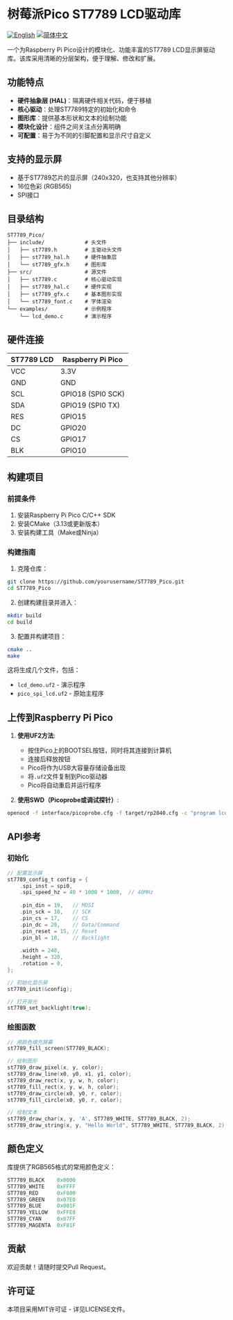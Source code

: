 # 树莓派Pico ST7789 LCD驱动库

[![English](https://img.shields.io/badge/language-English-blue.svg)](README.md)
[![简体中文](https://img.shields.io/badge/语言-简体中文-red.svg)](README_zh.md)

一个为Raspberry Pi Pico设计的模块化、功能丰富的ST7789 LCD显示屏驱动库。该库采用清晰的分层架构，便于理解、修改和扩展。

## 功能特点

- **硬件抽象层 (HAL)**：隔离硬件相关代码，便于移植
- **核心驱动**：处理ST7789特定的初始化和命令
- **图形库**：提供基本形状和文本的绘制功能
- **模块化设计**：组件之间关注点分离明确
- **可配置**：易于为不同的引脚配置和显示尺寸自定义

## 支持的显示屏

- 基于ST7789芯片的显示屏（240x320，也支持其他分辨率）
- 16位色彩 (RGB565)
- SPI接口

## 目录结构

```
ST7789_Pico/
├── include/             # 头文件
│   ├── st7789.h         # 主驱动头文件
│   ├── st7789_hal.h     # 硬件抽象层
│   └── st7789_gfx.h     # 图形库
├── src/                 # 源文件
│   ├── st7789.c         # 核心驱动实现
│   ├── st7789_hal.c     # 硬件实现
│   ├── st7789_gfx.c     # 基本图形实现
│   └── st7789_font.c    # 字体渲染
└── examples/            # 示例程序
    └── lcd_demo.c       # 演示程序
```

## 硬件连接

| ST7789 LCD | Raspberry Pi Pico |
|------------|------------------|
| VCC        | 3.3V             |
| GND        | GND              |
| SCL        | GPIO18 (SPI0 SCK)|
| SDA        | GPIO19 (SPI0 TX) |
| RES        | GPIO15           |
| DC         | GPIO20           |
| CS         | GPIO17           |
| BLK        | GPIO10           |

## 构建项目

### 前提条件

1. 安装Raspberry Pi Pico C/C++ SDK
2. 安装CMake（3.13或更新版本）
3. 安装构建工具（Make或Ninja）

### 构建指南

1. 克隆仓库：
```bash
git clone https://github.com/yourusername/ST7789_Pico.git
cd ST7789_Pico
```

2. 创建构建目录并进入：
```bash
mkdir build
cd build
```

3. 配置并构建项目：
```bash
cmake ..
make
```

这将生成几个文件，包括：
- `lcd_demo.uf2` - 演示程序
- `pico_spi_lcd.uf2` - 原始主程序

## 上传到Raspberry Pi Pico

1. **使用UF2方法**:
   - 按住Pico上的BOOTSEL按钮，同时将其连接到计算机
   - 连接后释放按钮
   - Pico将作为USB大容量存储设备出现
   - 将`.uf2`文件复制到Pico驱动器
   - Pico将自动重启并运行程序

2. **使用SWD（Picoprobe或调试探针）**:
```bash
openocd -f interface/picoprobe.cfg -f target/rp2040.cfg -c "program lcd_demo.elf verify reset exit"
```

## API参考

### 初始化

```c
// 配置显示屏
st7789_config_t config = {
    .spi_inst = spi0,
    .spi_speed_hz = 40 * 1000 * 1000,  // 40MHz
    
    .pin_din = 19,   // MOSI
    .pin_sck = 18,   // SCK
    .pin_cs = 17,    // CS
    .pin_dc = 20,    // Data/Command
    .pin_reset = 15, // Reset
    .pin_bl = 10,    // Backlight
    
    .width = 240,
    .height = 320,
    .rotation = 0,
};

// 初始化显示屏
st7789_init(&config);

// 打开背光
st7789_set_backlight(true);
```

### 绘图函数

```c
// 用颜色填充屏幕
st7789_fill_screen(ST7789_BLACK);

// 绘制图形
st7789_draw_pixel(x, y, color);
st7789_draw_line(x0, y0, x1, y1, color);
st7789_draw_rect(x, y, w, h, color);
st7789_fill_rect(x, y, w, h, color);
st7789_draw_circle(x0, y0, r, color);
st7789_fill_circle(x0, y0, r, color);

// 绘制文本
st7789_draw_char(x, y, 'A', ST7789_WHITE, ST7789_BLACK, 2);
st7789_draw_string(x, y, "Hello World", ST7789_WHITE, ST7789_BLACK, 2);
```

## 颜色定义

库提供了RGB565格式的常用颜色定义：

```c
ST7789_BLACK    0x0000
ST7789_WHITE    0xFFFF
ST7789_RED      0xF800
ST7789_GREEN    0x07E0
ST7789_BLUE     0x001F
ST7789_YELLOW   0xFFE0
ST7789_CYAN     0x07FF
ST7789_MAGENTA  0xF81F
```

## 贡献

欢迎贡献！请随时提交Pull Request。

## 许可证

本项目采用MIT许可证 - 详见LICENSE文件。 